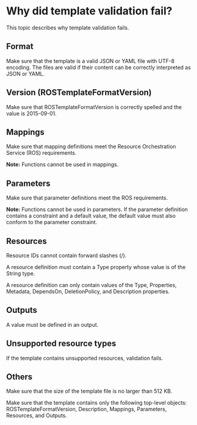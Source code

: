 # Why did template validation fail?

This topic describes why template validation fails.

## Format

Make sure that the template is a valid JSON or YAML file with UTF-8 encoding. The files are valid if their content can be correctly interpreted as JSON or YAML.

## Version \(ROSTemplateFormatVersion\)

Make sure that ROSTemplateFormatVersion is correctly spelled and the value is 2015-09-01.

## Mappings

Make sure that mapping definitions meet the Resource Orchestration Service \(ROS\) requirements.

**Note:** Functions cannot be used in mappings.

## Parameters

Make sure that parameter definitions meet the ROS requirements.

**Note:** Functions cannot be used in parameters. If the parameter definition contains a constraint and a default value, the default value must also conform to the parameter constraint.

## Resources

Resource IDs cannot contain forward slashes \(/\).

A resource definition must contain a Type property whose value is of the String type.

A resource definition can only contain values of the Type, Properties, Metadata, DependsOn, DeletionPolicy, and Description properties.

## Outputs

A value must be defined in an output.

## Unsupported resource types

If the template contains unsupported resources, validation fails.

## Others

Make sure that the size of the template file is no larger than 512 KB.

Make sure that the template contains only the following top-level objects: ROSTemplateFormatVersion, Description, Mappings, Parameters, Resources, and Outputs.


